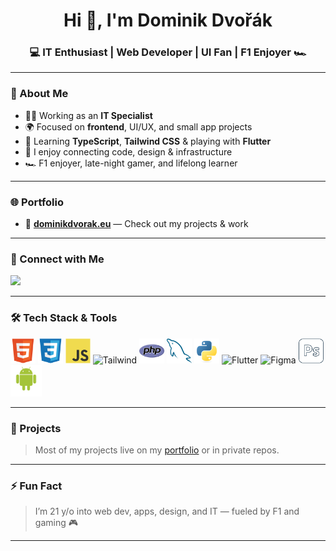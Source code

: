 <h1 align="center">Hi 👋, I'm Dominik Dvořák</h1>
<h3 align="center">💻 IT Enthusiast | Web Developer | UI Fan | F1 Enjoyer 🏎️</h3>

---

### 🚀 About Me

- 🧑‍💻 Working as an **IT Specialist**
- 🌍 Focused on **frontend**, UI/UX, and small app projects
- 🧠 Learning **TypeScript**, **Tailwind CSS** & playing with **Flutter**
- 🧩 I enjoy connecting code, design & infrastructure
- 🏎 F1 enjoyer, late-night gamer, and lifelong learner

---

### 🌐 Portfolio

- 📎 [**dominikdvorak.eu**](https://dominikdvorak.eu) — Check out my projects & work

---

### 🔗 Connect with Me

<a href="https://linkedin.com/in/dominik-dvorak-3aaa87234" target="_blank">
  <img src="https://img.shields.io/badge/-LinkedIn-blue?style=for-the-badge&logo=linkedin&logoColor=white" />
</a>

---

### 🛠️ Tech Stack & Tools

<p align="left">
  <img src="https://raw.githubusercontent.com/devicons/devicon/master/icons/html5/html5-original.svg" alt="HTML5" width="40"/>
  <img src="https://raw.githubusercontent.com/devicons/devicon/master/icons/css3/css3-original.svg" alt="CSS3" width="40"/>
  <img src="https://raw.githubusercontent.com/devicons/devicon/master/icons/javascript/javascript-original.svg" alt="JavaScript" width="40"/>
  <img src="https://www.vectorlogo.zone/logos/tailwindcss/tailwindcss-icon.svg" alt="Tailwind" width="40"/>
  <img src="https://raw.githubusercontent.com/devicons/devicon/master/icons/php/php-original.svg" alt="PHP" width="40"/>
  <img src="https://raw.githubusercontent.com/devicons/devicon/master/icons/mysql/mysql-original.svg" alt="MySQL" width="40"/>
  <img src="https://raw.githubusercontent.com/devicons/devicon/master/icons/python/python-original.svg" alt="Python" width="40"/>
  <img src="https://www.vectorlogo.zone/logos/flutterio/flutterio-icon.svg" alt="Flutter" width="40"/>
  <img src="https://www.vectorlogo.zone/logos/figma/figma-icon.svg" alt="Figma" width="40"/>
  <img src="https://raw.githubusercontent.com/devicons/devicon/master/icons/photoshop/photoshop-line.svg" alt="Photoshop" width="40"/>
  <img src="https://raw.githubusercontent.com/devicons/devicon/master/icons/android/android-original-wordmark.svg" alt="Android" width="50"/>
</p>

---

### 📌 Projects

> Most of my projects live on my [portfolio](https://dominikdvorak.eu) or in private repos.  

---

### ⚡ Fun Fact

> I’m 21 y/o into web dev, apps, design, and IT — fueled by F1 and gaming 🎮  

---

